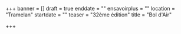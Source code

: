 +++
banner = []
draft = true
enddate = ""
ensavoirplus = ""
location = "Tramelan"
startdate = ""
teaser = "32ème édition"
title = "Bol d'Air"

+++
